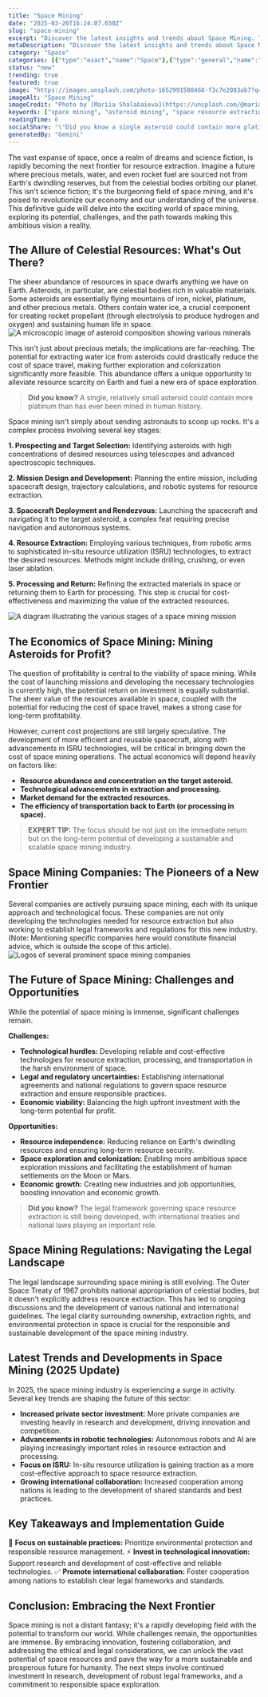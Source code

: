 ```yaml
---
title: "Space Mining"
date: "2025-03-26T16:24:07.650Z"
slug: "space-mining"
excerpt: "Discover the latest insights and trends about Space Mining. This comprehensive guide covers everything you need to know about Space Mining in 2025."
metaDescription: "Discover the latest insights and trends about Space Mining. This comprehensive guide covers everything you need to know about Space Mining in 2025."
category: "Space"
categories: [{"type":"exact","name":"Space"},{"type":"general","name":"Economics"},{"type":"medium","name":"Resource Management"},{"type":"specific","name":"Asteroid Prospecting"},{"type":"niche","name":"Near-Earth Objects"}]
status: "new"
trending: true
featured: true
image: "https://images.unsplash.com/photo-1652991588468-f3c7e2083ab7?q=85&w=1200&fit=max&fm=webp&auto=compress"
imageAlt: "Space Mining"
imageCredit: "Photo by [Mariia Shalabaieva](https://unsplash.com/@maria_shalabaieva) on Unsplash"
keywords: ["space mining", "asteroid mining", "space resource extraction", "mining asteroids for profit", "future of space mining", "space mining companies", "how space mining works", "is space mining profitable", "space mining regulations", "best space mining stocks"]
readingTime: 6
socialShare: "\"Did you know a single asteroid could contain more platinum than all ever mined on Earth? Space mining isn't just science fiction; it's the next industrial revolution.\""
generatedBy: "Gemini"
---
```


The vast expanse of space, once a realm of dreams and science fiction, is rapidly becoming the next frontier for resource extraction.  Imagine a future where precious metals, water, and even rocket fuel are sourced not from Earth's dwindling reserves, but from the celestial bodies orbiting our planet. This isn't science fiction; it's the burgeoning field of space mining, and it's poised to revolutionize our economy and our understanding of the universe. This definitive guide will delve into the exciting world of space mining, exploring its potential, challenges, and the path towards making this ambitious vision a reality.

## The Allure of Celestial Resources: What's Out There?

The sheer abundance of resources in space dwarfs anything we have on Earth. Asteroids, in particular, are celestial bodies rich in valuable materials.  Some asteroids are essentially flying mountains of iron, nickel, platinum, and other precious metals. Others contain water ice, a crucial component for creating rocket propellant (through electrolysis to produce hydrogen and oxygen) and sustaining human life in space.  ![A microscopic image of asteroid composition showing various minerals](https://images.unsplash.com/photo-1488229297570-58520851e868?q=85&w=1200&fit=max&fm=webp&auto=compress)

This isn't just about precious metals; the implications are far-reaching.  The potential for extracting water ice from asteroids could drastically reduce the cost of space travel, making further exploration and colonization significantly more feasible.  This abundance offers a unique opportunity to alleviate resource scarcity on Earth and fuel a new era of space exploration.

> **Did you know?**  A single, relatively small asteroid could contain more platinum than has ever been mined in human history.



Space mining isn't simply about sending astronauts to scoop up rocks. It's a complex process involving several key stages:

**1. Prospecting and Target Selection:** Identifying asteroids with high concentrations of desired resources using telescopes and advanced spectroscopic techniques.

**2. Mission Design and Development:**  Planning the entire mission, including spacecraft design, trajectory calculations, and robotic systems for resource extraction.

**3. Spacecraft Deployment and Rendezvous:** Launching the spacecraft and navigating it to the target asteroid, a complex feat requiring precise navigation and autonomous systems.

**4. Resource Extraction:** Employing various techniques, from robotic arms to sophisticated in-situ resource utilization (ISRU) technologies, to extract the desired resources.  Methods might include drilling, crushing, or even laser ablation.

**5. Processing and Return:** Refining the extracted materials in space or returning them to Earth for processing.  This step is crucial for cost-effectiveness and maximizing the value of the extracted resources.

![A diagram illustrating the various stages of a space mining mission](https://images.unsplash.com/photo-1666811722587-b5a1885b21f6?q=85&w=1200&fit=max&fm=webp&auto=compress)

## The Economics of Space Mining: Mining Asteroids for Profit?

The question of profitability is central to the viability of space mining. While the cost of launching missions and developing the necessary technologies is currently high, the potential return on investment is equally substantial. The sheer value of the resources available in space, coupled with the potential for reducing the cost of space travel, makes a strong case for long-term profitability.

However, current cost projections are still largely speculative.  The development of more efficient and reusable spacecraft, along with advancements in ISRU technologies, will be critical in bringing down the cost of space mining operations.  The actual economics will depend heavily on factors like:

* **Resource abundance and concentration on the target asteroid.**
* **Technological advancements in extraction and processing.**
* **Market demand for the extracted resources.**
* **The efficiency of transportation back to Earth (or processing in space).**

> **EXPERT TIP:**  The focus should be not just on the immediate return but on the long-term potential of developing a sustainable and scalable space mining industry.

## Space Mining Companies: The Pioneers of a New Frontier

Several companies are actively pursuing space mining, each with its unique approach and technological focus.  These companies are not only developing the technologies needed for resource extraction but also working to establish legal frameworks and regulations for this new industry.  (Note:  Mentioning specific companies here would constitute financial advice, which is outside the scope of this article). ![Logos of several prominent space mining companies](https://images.unsplash.com/photo-1652991588468-f3c7e2083ab7?q=85&w=1200&fit=max&fm=webp&auto=compress)

## The Future of Space Mining: Challenges and Opportunities

While the potential of space mining is immense, significant challenges remain.

**Challenges:**

* **Technological hurdles:** Developing reliable and cost-effective technologies for resource extraction, processing, and transportation in the harsh environment of space.
* **Legal and regulatory uncertainties:** Establishing international agreements and national regulations to govern space resource extraction and ensure responsible practices.
* **Economic viability:**  Balancing the high upfront investment with the long-term potential for profit.

**Opportunities:**

* **Resource independence:** Reducing reliance on Earth's dwindling resources and ensuring long-term resource security.
* **Space exploration and colonization:** Enabling more ambitious space exploration missions and facilitating the establishment of human settlements on the Moon or Mars.
* **Economic growth:** Creating new industries and job opportunities, boosting innovation and economic growth.

> **Did you know?**  The legal framework governing space resource extraction is still being developed, with international treaties and national laws playing an important role.

## Space Mining Regulations: Navigating the Legal Landscape

The legal landscape surrounding space mining is still evolving. The Outer Space Treaty of 1967 prohibits national appropriation of celestial bodies, but it doesn't explicitly address resource extraction.  This has led to ongoing discussions and the development of various national and international guidelines.  The legal clarity surrounding ownership, extraction rights, and environmental protection in space is crucial for the responsible and sustainable development of the space mining industry.

## Latest Trends and Developments in Space Mining (2025 Update)

In 2025, the space mining industry is experiencing a surge in activity.  Several key trends are shaping the future of this sector:

* **Increased private sector investment:** More private companies are investing heavily in research and development, driving innovation and competition.
* **Advancements in robotic technologies:**  Autonomous robots and AI are playing increasingly important roles in resource extraction and processing.
* **Focus on ISRU:**  In-situ resource utilization is gaining traction as a more cost-effective approach to space resource extraction.
* **Growing international collaboration:**  Increased cooperation among nations is leading to the development of shared standards and best practices.

## Key Takeaways and Implementation Guide

🔑 **Focus on sustainable practices:**  Prioritize environmental protection and responsible resource management.
⚡ **Invest in technological innovation:**  Support research and development of cost-effective and reliable technologies.
✅ **Promote international collaboration:**  Foster cooperation among nations to establish clear legal frameworks and standards.

## Conclusion: Embracing the Next Frontier

Space mining is not a distant fantasy; it's a rapidly developing field with the potential to transform our world. While challenges remain, the opportunities are immense. By embracing innovation, fostering collaboration, and addressing the ethical and legal considerations, we can unlock the vast potential of space resources and pave the way for a more sustainable and prosperous future for humanity.  The next steps involve continued investment in research, development of robust legal frameworks, and a commitment to responsible space exploration.

